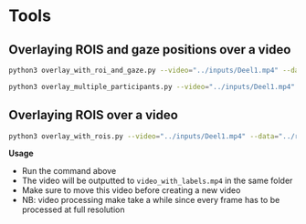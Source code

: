 # Tools

## Overlaying ROIS and gaze positions over a video

```bash
python3 overlay_with_roi_and_gaze.py --video="../inputs/Deel1.mp4" --data="../rois/deel1.csv" --participant="../../pilot-data/P-022/Deel1" --start_frame=800

python3 overlay_multiple_participants.py --video="../inputs/Deel1.mp4" --data="../rois/deel1.csv" --deel="Deel1" --start_frame=800
```

## Overlaying ROIS over a video

```bash
python3 overlay_with_rois.py --video="../inputs/Deel1.mp4" --data="../rois/deel1.csv" --start_frame=1000
```

**Usage**

- Run the command above
- The video will be outputted to `video_with_labels.mp4` in the same folder
- Make sure to move this video before creating a new video
- NB: video processing make take a while since every frame has to be processed at full resolution
